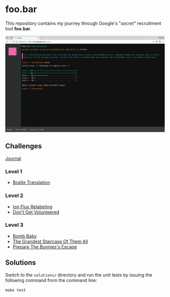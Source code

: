 # foo.bar

This repository contains my journey through Google's "*secret*" recruitment tool **foo.bar**.

![](screenshot.png)

## Challenges

[Journal](journal.md)

### Level 1

- [Braille Translation](challenges/l1-braille-translation-2.md)

### Level 2

- [Ion Flux Relabeling](challenges/l2-ion-flux-relabeling.md)
- [Don't Get Volunteered](challenges/l2-dont-get-volunteered.md)

### Level 3

- [Bomb Baby](challenges/l3-bomb-baby.md)
- [The Grandest Staircase Of Them All](challenges/l3-the-grandest-staircase-of-them-all.md)
- [Prepare The Bunnies's Escape](challenges/l3-prepare-the-bunnies-escape.md)

## Solutions

Switch to the `solutions/` directory and run the unit tests by issuing the following command from the command line:

    make test

